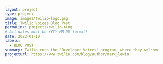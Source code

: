 ```yaml
---
layout: project
type: project
image: images/twilio-logo.png
title: Twilio Voices Blog Post
permalink: projects/twilio-blog
# All dates must be YYYY-MM-DD format!
date: 2022-01-10
labels:
  - BLOG POST
summary: Twilio runs the 'Developer Voices' program, where they welcome guest posts from external developers. Here is my contribution.
projecturl: https://www.twilio.com/blog/author/mark_lewin
---
```

